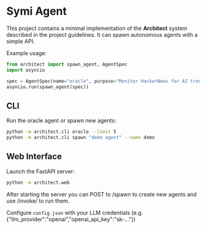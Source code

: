 # Symi Agent

This project contains a minimal implementation of the **Architect** system described in the project guidelines. It can spawn autonomous agents with a simple API.

Example usage:

```python
from architect import spawn_agent, AgentSpec
import asyncio

spec = AgentSpec(name="oracle", purpose="Monitor HackerNews for AI trends")
asyncio.run(spawn_agent(spec))
```

## CLI

Run the oracle agent or spawn new agents:

```bash
python -m architect.cli oracle --limit 5
python -m architect.cli spawn "demo agent" --name demo
```

## Web Interface

Launch the FastAPI server:

```bash
python -m architect.web
```
After starting the server you can POST to /spawn to create new agents and use /invoke/<name> to run them.

Configure `config.json` with your LLM credentials (e.g. {"llm_provider":"openai","openai_api_key":"sk-..."})


